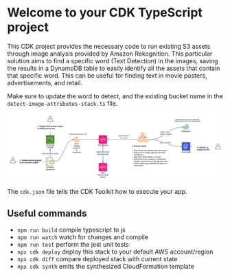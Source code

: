 # Welcome to your CDK TypeScript project

This CDK project provides the necessary code to run existing S3 assets through image analysis provided by Amazon Rekognition. This particular solution aims to find a specific word (Text Detection) in the images, saving the results in a DynamoDB table to easily identify all the assets that contain that specific word. This can be useful for finding text in movie posters, advertisements, and retail.

Make sure to update the word to detect, and the existing bucket name in the `detect-image-attributes-stack.ts` file.

![Architecture](./architecture.png)

The `cdk.json` file tells the CDK Toolkit how to execute your app.

## Useful commands

* `npm run build`   compile typescript to js
* `npm run watch`   watch for changes and compile
* `npm run test`    perform the jest unit tests
* `npx cdk deploy`  deploy this stack to your default AWS account/region
* `npx cdk diff`    compare deployed stack with current state
* `npx cdk synth`   emits the synthesized CloudFormation template
